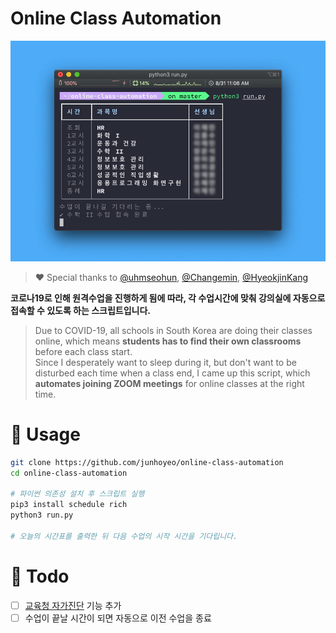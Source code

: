 # Online Class Automation

<a href="https://github.com/junhoyeo/online-class-automation">
  <img src="./docs/images/preview.png" width="512px">
</a>

> ♥️ Special thanks to [@uhmseohun](https://github.com/uhmseohun), [@Changemin](https://github.com/Changemin), [@HyeokjinKang](https://github.com/HyeokjinKang)

**코로나19로 인해 원격수업을 진행하게 됨에 따라, 각 수업시간에 맞춰 강의실에 자동으로 접속할 수 있도록 하는 스크립트입니다.**

> Due to COVID-19, all schools in South Korea are doing their classes online, which means **students has to find their own classrooms** before each class start.<br />
> Since I desperately want to sleep during it, but don't want to be disturbed each time when a class end, I came up this script, which **automates joining ZOOM meetings** for online classes at the right time.

# 🚀 Usage

```bash
git clone https://github.com/junhoyeo/online-class-automation
cd online-class-automation

# 파이썬 의존성 설치 후 스크립트 실행
pip3 install schedule rich
python3 run.py

# 오늘의 시간표를 출력한 뒤 다음 수업의 시작 시간을 기다립니다.
```

# 📌 Todo

- [ ] [교육청 자가진단](https://github.com/junhoyeo/self-check-automation) 기능 추가
- [ ] 수업이 끝날 시간이 되면 자동으로 이전 수업을 종료
